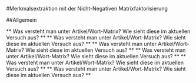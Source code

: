 #Merkmalsextraktion mit der Nicht-Negativen Matrixfaktorisierung

##Allgemein

** Was versteht man unter Artikel/Wort-Matrix? Wie sieht diese im aktuellen Versuch aus? ** 
** Was versteht man unter Artikel/Wort-Matrix? Wie sieht diese im aktuellen Versuch aus? ** 
** Was versteht man unter Artikel/Wort-Matrix? Wie sieht diese im aktuellen Versuch aus? ** 
** Was versteht man unter Artikel/Wort-Matrix? Wie sieht diese im aktuellen Versuch aus? ** 
** Was versteht man unter Artikel/Wort-Matrix? Wie sieht diese im aktuellen Versuch aus? ** 
** Was versteht man unter Artikel/Wort-Matrix? Wie sieht diese im aktuellen Versuch aus? ** 

